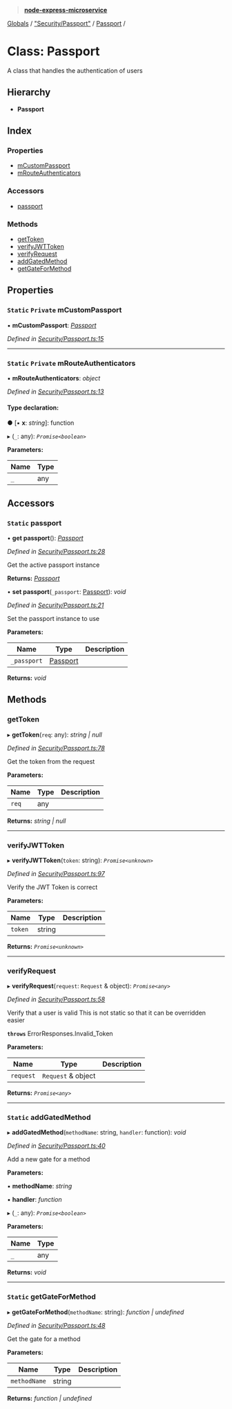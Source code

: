 > **[node-express-microservice](../README.md)**

[Globals](../globals.md) / ["Security/Passport"](../modules/_security_passport_.md) / [Passport](_security_passport_.passport.md) /

# Class: Passport

A class that handles the authentication of users

## Hierarchy

* **Passport**

## Index

### Properties

* [mCustomPassport](_security_passport_.passport.md#static-private-mcustompassport)
* [mRouteAuthenticators](_security_passport_.passport.md#static-private-mrouteauthenticators)

### Accessors

* [passport](_security_passport_.passport.md#static-passport)

### Methods

* [getToken](_security_passport_.passport.md#gettoken)
* [verifyJWTToken](_security_passport_.passport.md#verifyjwttoken)
* [verifyRequest](_security_passport_.passport.md#verifyrequest)
* [addGatedMethod](_security_passport_.passport.md#static-addgatedmethod)
* [getGateForMethod](_security_passport_.passport.md#static-getgateformethod)

## Properties

### `Static` `Private` mCustomPassport

▪ **mCustomPassport**: *[Passport](_security_passport_.passport.md)*

*Defined in [Security/Passport.ts:15](https://github.com/lukebellamy053/express-microservice/blob/3c4f8e9/src/Security/Passport.ts#L15)*

___

### `Static` `Private` mRouteAuthenticators

▪ **mRouteAuthenticators**: *object*

*Defined in [Security/Passport.ts:13](https://github.com/lukebellamy053/express-microservice/blob/3c4f8e9/src/Security/Passport.ts#L13)*

#### Type declaration:

● \[▪ **x**: *string*\]: function

▸ (`_`: any): *`Promise<boolean>`*

**Parameters:**

Name | Type |
------ | ------ |
`_` | any |

## Accessors

### `Static` passport

• **get passport**(): *[Passport](_security_passport_.passport.md)*

*Defined in [Security/Passport.ts:28](https://github.com/lukebellamy053/express-microservice/blob/3c4f8e9/src/Security/Passport.ts#L28)*

Get the active passport instance

**Returns:** *[Passport](_security_passport_.passport.md)*

• **set passport**(`_passport`: [Passport](_security_passport_.passport.md)): *void*

*Defined in [Security/Passport.ts:21](https://github.com/lukebellamy053/express-microservice/blob/3c4f8e9/src/Security/Passport.ts#L21)*

Set the passport instance to use

**Parameters:**

Name | Type | Description |
------ | ------ | ------ |
`_passport` | [Passport](_security_passport_.passport.md) |   |

**Returns:** *void*

## Methods

###  getToken

▸ **getToken**(`req`: any): *string | null*

*Defined in [Security/Passport.ts:78](https://github.com/lukebellamy053/express-microservice/blob/3c4f8e9/src/Security/Passport.ts#L78)*

Get the token from the request

**Parameters:**

Name | Type | Description |
------ | ------ | ------ |
`req` | any |   |

**Returns:** *string | null*

___

###  verifyJWTToken

▸ **verifyJWTToken**(`token`: string): *`Promise<unknown>`*

*Defined in [Security/Passport.ts:97](https://github.com/lukebellamy053/express-microservice/blob/3c4f8e9/src/Security/Passport.ts#L97)*

Verify the JWT Token is correct

**Parameters:**

Name | Type | Description |
------ | ------ | ------ |
`token` | string |   |

**Returns:** *`Promise<unknown>`*

___

###  verifyRequest

▸ **verifyRequest**(`request`: `Request` & object): *`Promise<any>`*

*Defined in [Security/Passport.ts:58](https://github.com/lukebellamy053/express-microservice/blob/3c4f8e9/src/Security/Passport.ts#L58)*

Verify that a user is valid
This is not static so that it can be overridden easier

**`throws`** ErrorResponses.Invalid_Token

**Parameters:**

Name | Type | Description |
------ | ------ | ------ |
`request` | `Request` & object |   |

**Returns:** *`Promise<any>`*

___

### `Static` addGatedMethod

▸ **addGatedMethod**(`methodName`: string, `handler`: function): *void*

*Defined in [Security/Passport.ts:40](https://github.com/lukebellamy053/express-microservice/blob/3c4f8e9/src/Security/Passport.ts#L40)*

Add a new gate for a method

**Parameters:**

▪ **methodName**: *string*

▪ **handler**: *function*

▸ (`_`: any): *`Promise<boolean>`*

**Parameters:**

Name | Type |
------ | ------ |
`_` | any |

**Returns:** *void*

___

### `Static` getGateForMethod

▸ **getGateForMethod**(`methodName`: string): *function | undefined*

*Defined in [Security/Passport.ts:48](https://github.com/lukebellamy053/express-microservice/blob/3c4f8e9/src/Security/Passport.ts#L48)*

Get the gate for a method

**Parameters:**

Name | Type | Description |
------ | ------ | ------ |
`methodName` | string |   |

**Returns:** *function | undefined*